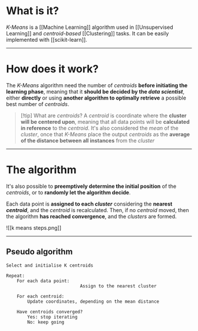 # What is it?

*K-Means* is a  [[Machine Learning]] algorithm used in [[Unsupervised Learning]] and *centroid-based* [[Clustering]] tasks. It can be easily implemented with [[scikit-learn]].
___
# How does it work?

The *K-Means* algorithm need the number of *centroids* **before initiating the learning phase**, meaning that it **should be decided by the *data scientist***, either **directly** or using **another algorithm to optimally retrieve** a possible best number of *centroids*.

>[!tip] What are *centroids*?
> A *centroid* is coordinate where the **cluster will be centered upon**, meaning that all data points will be **calculated in reference** to the *centroid*.
> It's also considered the *mean* of the *cluster*, once that *K-Means* place the output *centroids* as the **average of the distance between all instances** from the *cluster*

___
# The algorithm

It's also possible to **preemptively determine the initial position** of the *centroids*, or to **randomly let the algorithm decide**.

Each data point is **assigned to each *cluster*** considering the **nearest *centroid***, and the *centroid* is recalculated. Then, if no *centroid* moved, then the algorithm **has reached convergence**, and the *clusters* are formed.

![[k means steps.png]]
___
## Pseudo algorithm

```
Select and initialise K centroids

Repeat:
	For each data point:
							Assign to the nearest cluster

	For each centroid:
		Update coordinates, depending on the mean distance

	Have centroids converged?
		Yes: stop iterating
		No: keep going
```
